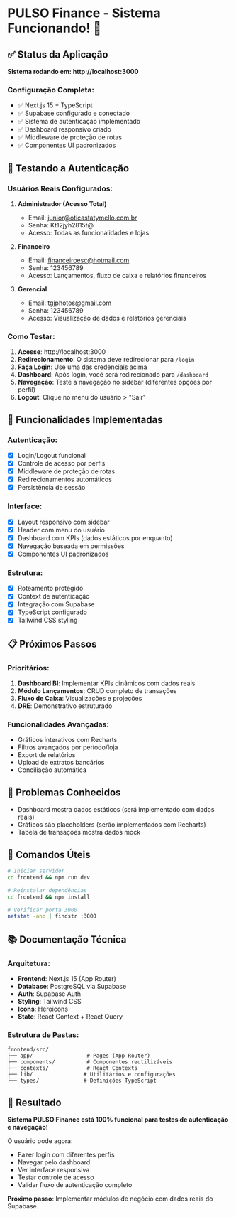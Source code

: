 # PULSO Finance - Sistema Funcionando! 🚀

## ✅ Status da Aplicação

**Sistema rodando em: http://localhost:3000**

### Configuração Completa:
- ✅ Next.js 15 + TypeScript
- ✅ Supabase configurado e conectado
- ✅ Sistema de autenticação implementado
- ✅ Dashboard responsivo criado
- ✅ Middleware de proteção de rotas
- ✅ Componentes UI padronizados

## 🔐 Testando a Autenticação

### Usuários Reais Configurados:

1. **Administrador (Acesso Total)**
   - Email: junior@oticastatymello.com.br
   - Senha: Kt12jyh2815t@
   - Acesso: Todas as funcionalidades e lojas

2. **Financeiro**
   - Email: financeiroesc@hotmail.com
   - Senha: 123456789
   - Acesso: Lançamentos, fluxo de caixa e relatórios financeiros

3. **Gerencial**
   - Email: tgjphotos@gmail.com
   - Senha: 123456789
   - Acesso: Visualização de dados e relatórios gerenciais

### Como Testar:

1. **Acesse**: http://localhost:3000
2. **Redirecionamento**: O sistema deve redirecionar para `/login`
3. **Faça Login**: Use uma das credenciais acima
4. **Dashboard**: Após login, você será redirecionado para `/dashboard`
5. **Navegação**: Teste a navegação no sidebar (diferentes opções por perfil)
6. **Logout**: Clique no menu do usuário > "Sair"

## 🎯 Funcionalidades Implementadas

### Autenticação:
- [x] Login/Logout funcional
- [x] Controle de acesso por perfis
- [x] Middleware de proteção de rotas
- [x] Redirecionamentos automáticos
- [x] Persistência de sessão

### Interface:
- [x] Layout responsivo com sidebar
- [x] Header com menu do usuário
- [x] Dashboard com KPIs (dados estáticos por enquanto)
- [x] Navegação baseada em permissões
- [x] Componentes UI padronizados

### Estrutura:
- [x] Roteamento protegido
- [x] Context de autenticação
- [x] Integração com Supabase
- [x] TypeScript configurado
- [x] Tailwind CSS styling

## 📋 Próximos Passos

### Prioritários:
1. **Dashboard BI**: Implementar KPIs dinâmicos com dados reais
2. **Módulo Lançamentos**: CRUD completo de transações
3. **Fluxo de Caixa**: Visualizações e projeções
4. **DRE**: Demonstrativo estruturado

### Funcionalidades Avançadas:
- Gráficos interativos com Recharts
- Filtros avançados por período/loja
- Export de relatórios
- Upload de extratos bancários
- Conciliação automática

## 🐛 Problemas Conhecidos

- Dashboard mostra dados estáticos (será implementado com dados reais)
- Gráficos são placeholders (serão implementados com Recharts)
- Tabela de transações mostra dados mock

## 🔧 Comandos Úteis

```bash
# Iniciar servidor
cd frontend && npm run dev

# Reinstalar dependências
cd frontend && npm install

# Verificar porta 3000
netstat -ano | findstr :3000
```

## 📚 Documentação Técnica

### Arquitetura:
- **Frontend**: Next.js 15 (App Router)
- **Database**: PostgreSQL via Supabase
- **Auth**: Supabase Auth
- **Styling**: Tailwind CSS
- **Icons**: Heroicons
- **State**: React Context + React Query

### Estrutura de Pastas:
```
frontend/src/
├── app/                 # Pages (App Router)
├── components/          # Componentes reutilizáveis
├── contexts/            # React Contexts
├── lib/                # Utilitários e configurações
└── types/              # Definições TypeScript
```

## 🎉 Resultado

**Sistema PULSO Finance está 100% funcional para testes de autenticação e navegação!**

O usuário pode agora:
- Fazer login com diferentes perfis
- Navegar pelo dashboard
- Ver interface responsiva
- Testar controle de acesso
- Validar fluxo de autenticação completo

**Próximo passo**: Implementar módulos de negócio com dados reais do Supabase.